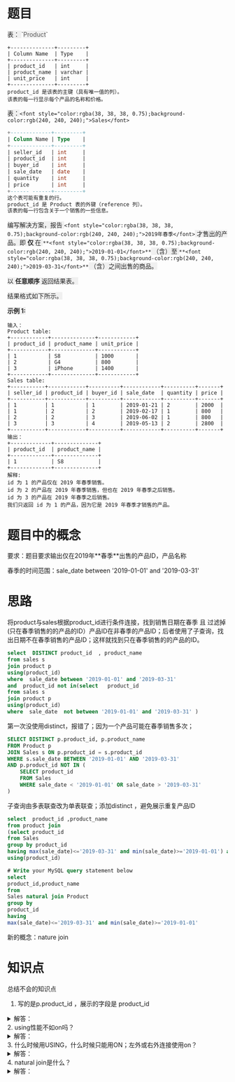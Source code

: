 <h1 id="TOm28">题目</h1>
<font style="color:rgb(38, 38, 38);background-color:rgb(240, 240, 240);">表： </font>`<font style="color:rgba(38, 38, 38, 0.75);background-color:rgb(240, 240, 240);">Product</font>`

```plsql
+--------------+---------+
| Column Name  | Type    |
+--------------+---------+
| product_id   | int     |
| product_name | varchar |
| unit_price   | int     |
+--------------+---------+
product_id 是该表的主键（具有唯一值的列）。
该表的每一行显示每个产品的名称和价格。
```

<font style="color:rgb(38, 38, 38);background-color:rgb(240, 240, 240);">表：</font>`<font style="color:rgba(38, 38, 38, 0.75);background-color:rgb(240, 240, 240);">Sales</font>`

```sql
+-------------+---------+
| Column Name | Type    |
+-------------+---------+
| seller_id   | int     |
| product_id  | int     |
| buyer_id    | int     |
| sale_date   | date    |
| quantity    | int     |
| price       | int     |
+------ ------+---------+
这个表可能有重复的行。
product_id 是 Product 表的外键（reference 列）。
该表的每一行包含关于一个销售的一些信息。
```

<font style="color:rgb(38, 38, 38);background-color:rgb(240, 240, 240);"></font>

<font style="color:rgb(38, 38, 38);background-color:rgb(240, 240, 240);">编写解决方案，报告 </font>`<font style="color:rgba(38, 38, 38, 0.75);background-color:rgb(240, 240, 240);">2019年春季</font>`<font style="color:rgb(38, 38, 38);background-color:rgb(240, 240, 240);"> 才售出的产品。即 </font>**<font style="color:rgb(38, 38, 38);background-color:rgb(240, 240, 240);">仅 </font>**<font style="color:rgb(38, 38, 38);background-color:rgb(240, 240, 240);">在 </font>`**<font style="color:rgba(38, 38, 38, 0.75);background-color:rgb(240, 240, 240);">2019-01-01</font>**`**<font style="color:rgb(38, 38, 38);background-color:rgb(240, 240, 240);"> </font>**<font style="color:rgb(38, 38, 38);background-color:rgb(240, 240, 240);">（含）至 </font>`**<font style="color:rgba(38, 38, 38, 0.75);background-color:rgb(240, 240, 240);">2019-03-31</font>**`**<font style="color:rgb(38, 38, 38);background-color:rgb(240, 240, 240);"> </font>**<font style="color:rgb(38, 38, 38);background-color:rgb(240, 240, 240);">（含）之间出售的商品。</font>

<font style="color:rgb(38, 38, 38);background-color:rgb(240, 240, 240);">以</font><font style="color:rgb(38, 38, 38);background-color:rgb(240, 240, 240);"> </font>**<font style="color:rgb(38, 38, 38);background-color:rgb(240, 240, 240);">任意顺序</font>**<font style="color:rgb(38, 38, 38);background-color:rgb(240, 240, 240);"> </font><font style="color:rgb(38, 38, 38);background-color:rgb(240, 240, 240);">返回结果表。</font>

<font style="color:rgb(38, 38, 38);background-color:rgb(240, 240, 240);">结果格式如下所示。</font>

<font style="color:rgb(38, 38, 38);background-color:rgb(240, 240, 240);"></font>

**<font style="color:rgb(38, 38, 38);background-color:rgb(240, 240, 240);">示例 1:</font>**

```plain
输入：
Product table:
+------------+--------------+------------+
| product_id | product_name | unit_price |
+------------+--------------+------------+
| 1          | S8           | 1000       |
| 2          | G4           | 800        |
| 3          | iPhone       | 1400       |
+------------+--------------+------------+
Sales table:
+-----------+------------+----------+------------+----------+-------+
| seller_id | product_id | buyer_id | sale_date  | quantity | price |
+-----------+------------+----------+------------+----------+-------+
| 1         | 1          | 1        | 2019-01-21 | 2        | 2000  |
| 1         | 2          | 2        | 2019-02-17 | 1        | 800   |
| 2         | 2          | 3        | 2019-06-02 | 1        | 800   |
| 3         | 3          | 4        | 2019-05-13 | 2        | 2800  |
+-----------+------------+----------+------------+----------+-------+
输出：
+-------------+--------------+
| product_id  | product_name |
+-------------+--------------+
| 1           | S8           |
+-------------+--------------+
解释:
id 为 1 的产品仅在 2019 年春季销售。
id 为 2 的产品在 2019 年春季销售，但也在 2019 年春季之后销售。
id 为 3 的产品在 2019 年春季之后销售。
我们只返回 id 为 1 的产品，因为它是 2019 年春季才销售的产品。
```

<h1 id="Fo719">题目中的概念</h1>
要求：题目要求输出仅在2019年**春季**出售的产品ID，产品名称

春季的时间范围：sale_date between '2019-01-01' and '2019-03-31' 

<h1 id="qMlyy">思路</h1>
将product与sales根据product_id进行条件连接，找到销售日期在春季 且  过滤掉(只在春季销售的的产品的ID）产品ID在非春季的产品ID；后者使用了子查询，找出日期不在春季销售的产品ID；这样就找到只在春季销售的的产品的ID。

```sql
select  DISTINCT product_id  , product_name
from sales s
join product p
using(product_id)
where  sale_date between '2019-01-01' and '2019-03-31' 
and  product_id not in(select   product_id  
from sales s
join product p
using(product_id)
where  sale_date  not between '2019-01-01' and '2019-03-31' )
```

第一次没使用distinct，报错了；因为一个产品可能在春季销售多次；

```sql
SELECT DISTINCT p.product_id, p.product_name
FROM Product p
JOIN Sales s ON p.product_id = s.product_id
WHERE s.sale_date BETWEEN '2019-01-01' AND '2019-03-31'
AND p.product_id NOT IN (
    SELECT product_id
    FROM Sales
    WHERE sale_date < '2019-01-01' OR sale_date > '2019-03-31'
)
```

子查询由多表联查改为单表联查；添加distinct ，避免展示重复产品ID

```sql
select  product_id ,product_name
from product join
(select product_id
from Sales  
group by product_id
having max(sale_date)<='2019-03-31' and min(sale_date)>='2019-01-01') as res
using(product_id)
```

```sql
# Write your MySQL query statement below
select 
product_id,product_name 
from
Sales natural join Product
group by
product_id
having
max(sale_date)<='2019-03-31' and min(sale_date)>='2019-01-01'

```

新的概念：nature join

<h1 id="OSniK">知识点</h1>
总结不会的知识点

1. 写的是p.product_id ，展示的字段是 product_id

<details class="lake-collapse"><summary id="uefbf5b10"><span class="ne-text">解答：</span></summary><p id="ufc0eae5d" class="ne-p"><span class="ne-text">在mysql中，</span></p><ul class="ne-ul"><li id="uda072097" data-lake-index-type="0"><span class="ne-text" style="color: rgb(0, 0, 0); background-color: rgb(243, 243, 243); font-size: 13px">SQL</span><span class="ne-text" style="color: rgb(0, 0, 0); background-color: rgb(243, 243, 243); font-size: 13px"> </span><span class="ne-text" style="color: rgb(0, 0, 0); background-color: rgb(243, 243, 243); font-size: 13px">在</span><span class="ne-text" style="color: rgb(0, 0, 0); background-color: rgb(243, 243, 243); font-size: 13px">输</span><span class="ne-text" style="color: rgb(0, 0, 0); background-color: rgb(243, 243, 243); font-size: 13px">出结果时通</span><span class="ne-text" style="color: rgb(0, 0, 0); background-color: rgb(243, 243, 243); font-size: 13px">常会省略表</span><span class="ne-text" style="color: rgb(0, 0, 0); background-color: rgb(243, 243, 243); font-size: 13px">别名。</span></li><li id="u64ca50b0" data-lake-index-type="0"><span class="ne-text" style="color: rgb(0, 0, 0); background-color: rgb(243, 243, 243); font-size: 13px">但在某些数据库系统中，可能会保留完整的 p.product_id 作为列名。</span></li></ul></details>
2. using性能不如on吗？

<details class="lake-collapse"><summary id="u9b75bf93"><span class="ne-text">解答：</span></summary><p id="u4d704d88" class="ne-p"><span class="ne-text">一般情况下两者性能差不多，暂时不深入这个问题了；</span></p></details>
3. 什么时候用USING，什么时候只能用ON；左外或右外连接使用on？

<details class="lake-collapse"><summary id="u3872234a"><span class="ne-text">解答：</span></summary><p id="u9d8d1ec0" class="ne-p"><span class="ne-text">using适用于等值连接，请表名相同；</span></p><p id="u8b7dee2f" class="ne-p"><span class="ne-text">on可支持等值连接外的连接，且表名不必相同，适用于join、左外/右外/全外连接；</span></p></details>
4. natural join是什么？ 

<details class="lake-collapse"><summary id="uf484027f"><span class="ne-text">解答：</span></summary><p id="u91d0a4a9" class="ne-p"><span class="ne-text" style="color: #DF2A3F">nature join </span><span class="ne-text">会</span><span class="ne-text" style="color: #DF2A3F">自动匹配</span><span class="ne-text">两张表中的</span><span class="ne-text" style="color: #DF2A3F">同名列</span><span class="ne-text">，并最终展示一次；也就是不再使用 on or using 进行条件连接；</span></p><p id="u637a22a0" class="ne-p"><span class="ne-text">优点：语句简洁</span></p><p id="u9f68f1c1" class="ne-p"><span class="ne-text">缺点：开发者不能清晰看到是怎么连接的</span></p></details>
